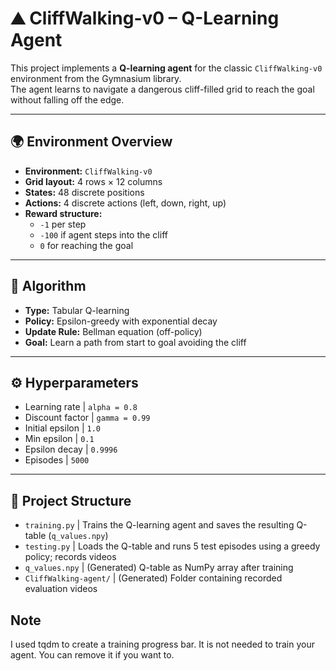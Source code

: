 # ⛰️ CliffWalking-v0 – Q-Learning Agent

This project implements a **Q-learning agent** for the classic `CliffWalking-v0` environment from the Gymnasium library.  
The agent learns to navigate a dangerous cliff-filled grid to reach the goal without falling off the edge.

---

## 🌍 Environment Overview

- **Environment:** `CliffWalking-v0`
- **Grid layout:** 4 rows × 12 columns
- **States:** 48 discrete positions
- **Actions:** 4 discrete actions (left, down, right, up)
- **Reward structure:**
  - `-1` per step
  - `-100` if agent steps into the cliff
  - `0` for reaching the goal

---

## 🧠 Algorithm

- **Type:** Tabular Q-learning
- **Policy:** Epsilon-greedy with exponential decay
- **Update Rule:** Bellman equation (off-policy)
- **Goal:** Learn a path from start to goal avoiding the cliff

---

## ⚙️ Hyperparameters

- Learning rate   | `alpha = 0.8` 
- Discount factor | `gamma = 0.99` 
- Initial epsilon | `1.0` 
- Min epsilon     | `0.1` 
- Epsilon decay   | `0.9996` 
- Episodes        | `5000` 

---

## 📂 Project Structure

- `training.py`  | Trains the Q-learning agent and saves the resulting Q-table (`q_values.npy`) 
- `testing.py`   | Loads the Q-table and runs 5 test episodes using a greedy policy; records videos 
- `q_values.npy` | (Generated) Q-table as NumPy array after training 
- `CliffWalking-agent/` | (Generated) Folder containing recorded evaluation videos 

## Note
I used tqdm to create a training progress bar. It is not needed to train your agent. You can remove it if you want to.
